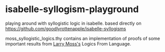 # isabelle-syllogism-playground
playing around with syllogistic logic in isabelle. based directly on https://github.com/goodlyrottenapple/isabelle-syllogisms

moss_syllogistic_logics.thy contains an implementation of proofs of 
some important results from [Larry Moss's](https://iulg.sitehost.iu.edu/moss/) Logics From Language.